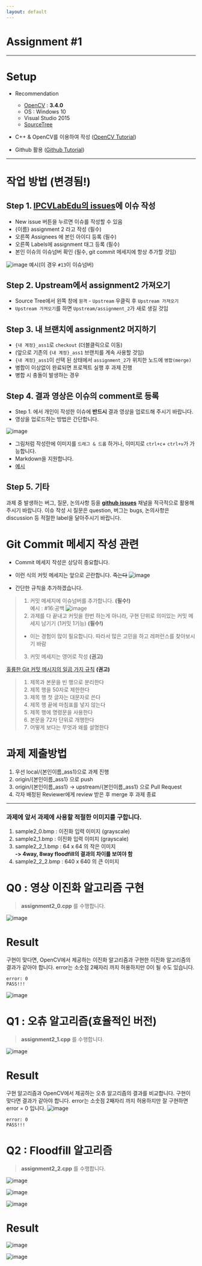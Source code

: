 ```yaml
---
layout: default
---
```


# Assignment #1

---
# Setup
- Recommendation
    - [OpenCV](https://opencv.org/) : **3.4.0**
    - OS : Windows 10
    - Visual Studio 2015  
    - [SourceTree](https://www.sourcetreeapp.com/)
  
- C++ & OpenCV를 이용하여 작성 ([OpenCV Tutorial](https://docs.google.com/presentation/d/1Uv1geoOMUp7PI4ReuiN8SLE4I6BZglN1viCBqW3DB8Y/edit))
- Github 활용 ([Github Tutorial](https://opentutorials.org/course/2708))
  
---

# 작업 방법 (변경됨!)

## Step 1. [IPCVLabEdu의 issues](https://github.com/IPCVLabEdu/assignments/issues)에 이슈 작성  
- New issue 버튼을 누르면 이슈를 작성할 수 있음 
- {이름} assignment 2 라고 작성 (필수)
- 오른쪽 Assignees 에 본인 아이디 등록 (필수)
- 오른쪽 Labels에 assignment 태그 등록 (필수)
- 본인 이슈의 이슈넘버 확인 (필수, git commit 메세지에 항상 추가할 것임) 

![image](https://user-images.githubusercontent.com/15168540/49554485-c0574200-f93f-11e8-9d48-84d15a0d31f7.png)
예시(이 경우 `#13`이 이슈넘버)

## Step 2. Upstream에서 assignment2 가져오기 
- Source Tree에서 왼쪽 창에 `원격` - `Upstream` 우클릭 후 `Upstream 가져오기`
- `Upstream 가져오기`를 하면 `Upstream/assignment_2`가 새로 생길 것임 
  
## Step 3. 내 브랜치에 assignment2 머지하기 
- `{내 계정}_ass1`로 `checkout` (더블클릭으로 이동)
- (앞으로 기존의 `{내 계정}_ass1` 브랜치를 계속 사용할 것임)
- `{내 계정}_ass1`이 선택 된 상태에서 `assignment_2`가 위치한 노드에 `병합(merge)` 
- 병합이 이상없이 완료되면 프로젝트 실행 후 과제 진행 
- 병합 시 충돌이 발생하는 경우 

## Step 4. 결과 영상은 이슈의 comment로 등록 
- Step 1. 에서 개인이 작성한 이슈에 **반드시** 결과 영상을 업로드해 주시기 바랍니다. 
- 영상을 업로드하는 방법은 간단합니다. 

![image](https://user-images.githubusercontent.com/15168540/49555057-b46c7f80-f941-11e8-8649-262e24c4d589.png)

- 그림처럼 작성란에 이미지를 `드래그 & 드롭` 하거나, 이미지로 `ctrl+c`+ `ctrl+v`가 가능합니다. 
- Markdown을 지원합니다. 
- [예시](https://github.com/IPCVLabEdu/assignments/issues/16)

## Step 5. 기타
과제 중 발생하는 버그, 질문, 논의사항 등을 **[github issues](https://github.com/IPCVLabEdu/assignments/issues)** 채널을 적극적으로 활용해 주시기 바랍니다. 이슈 작성 시 질문은 question, 버그는 bugs, 논의사항은 discussion 등 적절한 label을 달아주시기 바랍니다.  

# Git Commit 메세지 작성 관련 

- Commit 메세지 작성은 상당히 중요합니다.  
- 이런 식의 커밋 메세지는 앞으로 곤란합니다. ~~죽는다~~ ![image](https://user-images.githubusercontent.com/15168540/49555134-1e852480-f942-11e8-9d2d-8eb81f45574b.png)

- 간단한 규칙을 추가하겠습니다.  
> 1. 커밋 메세지에 이슈넘버를 추가합니다. **(필수!)**   
 예시 : #16:공백
![image](https://user-images.githubusercontent.com/15168540/49555280-af5c0000-f942-11e8-8872-0bb49b823838.png)
> 2. 과제를 다 끝내고 커밋을 한번 하는게 아니라, 구현 단위로 의미있는 커밋 메세지 남기기 (1커밋 1기능) **(필수!)** 
> - 이는 경험이 많이 필요합니다. 따라서 많은 고민을 하고 레퍼런스를 찾아보시기 바람  
> 3. 커밋 메세지는 영어로 작성 **(권고)**

[훌륭한 Git 커밋 메시지의 일곱 가지 규칙](https://item4.github.io/2016-11-01/How-to-Write-a-Git-Commit-Message/) **(권고)**  
>1. 제목과 본문을 빈 행으로 분리한다  
>2. 제목 행을 50자로 제한한다  
>3. 제목 행 첫 글자는 대문자로 쓴다  
>4. 제목 행 끝에 마침표를 넣지 않는다  
>5. 제목 행에 명령문을 사용한다  
>6. 본문을 72자 단위로 개행한다  
>7. 어떻게 보다는 무엇과 왜를 설명한다  

# 과제 제출방법 
1. 우선 local/{본인이름_ass1}으로 과제 진행
2. origin/{본인이름_ass1} 으로 push
3. origin/{본인이름_ass1} -> upstream/{본인이름_ass1} 으로 Pull Request 
4. 각자 배정된 Reviewer에게 review 받은 후 merge 후 과제 종료 

---

### 과제에 앞서 과제에 사용할 적절한 이미지를 구합니다. 
1. sample2_0.bmp : 이진화 입력 이미지 (grayscale)
2. sample2_1.bmp : 이진화 입력 이미지 (grayscale)
3. sample2_2_1.bmp : 64 x 64 의 작은 이미지   
  **-> 4way, 8way floodfill의 결과의 차이를 보여야 함**
4. sample2_2_2.bmp : 640 x 640 의 큰 이미지 

# Q0 : 영상 이진화 알고리즘 구현 
>**assignment2_0.cpp** 를 수행합니다.

![image](https://user-images.githubusercontent.com/15168540/49555725-3198f400-f944-11e8-9b16-f6d65ad3db63.png)


# **Result**  
구현이 맞다면, OpenCV에서 제공하는 이진화 알고리즘과
구현한 이진화 알고리즘의 결과가 같아야 합니다. 
error는 소숫점 2째자리 까지 허용하지만 0이 될 수도 있습니다. 

```console
error: 0
PASS!!!
```

![image](https://user-images.githubusercontent.com/15168540/49555777-7755bc80-f944-11e8-9691-42b3a62a6e31.png)

# Q1 : 오츄 알고리즘(효율적인 버전)
>**assignment2_1.cpp** 를 수행합니다.

![image](https://user-images.githubusercontent.com/15168540/49556058-84bf7680-f945-11e8-8679-dd0f23675f03.png)

# **Result**  
구현 알고리즘과 OpenCV에서 제공하는 오츄 알고리즘의 결과를 비교합니다. 
구현이 맞다면 결과가 같아야 합니다. 
error는 소숫점 2째자리 까지 허용하지만 잘 구현하면 error = 0 입니다. 
![image](https://user-images.githubusercontent.com/15168540/49556046-77a28780-f945-11e8-8ada-7cda19fcf65a.png)


```console
error: 0
PASS!!!
```

# Q2 : Floodfill 알고리즘 
>**assignment2_2.cpp** 를 수행합니다.

![image](https://user-images.githubusercontent.com/15168540/49556838-e503e780-f948-11e8-8fb0-51d1a228e1fc.png)


![image](https://user-images.githubusercontent.com/15168540/49556830-de757000-f948-11e8-960e-80874a6843e4.png)

![image](https://user-images.githubusercontent.com/15168540/49556842-e7fed800-f948-11e8-844a-a964b6b26075.png)

# **Result**  
![image](https://user-images.githubusercontent.com/15168540/49556809-ca317300-f948-11e8-9760-e26a6353cb1d.png)

![image](https://user-images.githubusercontent.com/15168540/49556818-d1588100-f948-11e8-96b4-2260b5934a9e.png)
